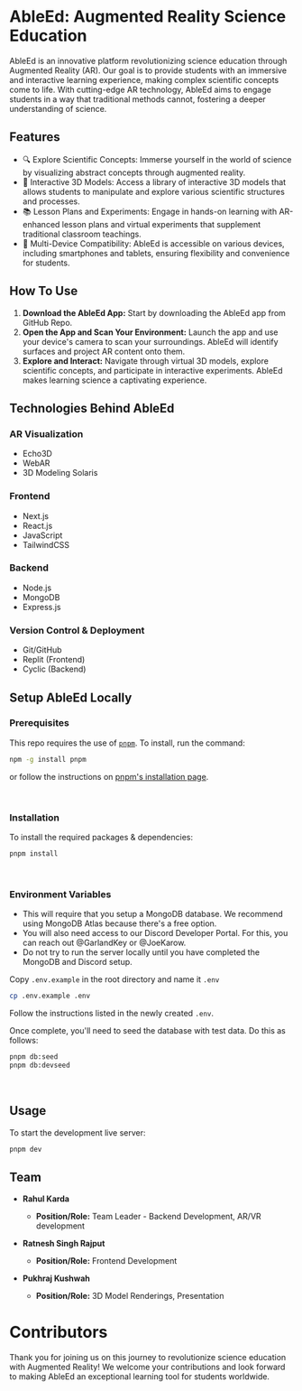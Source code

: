 # AbleEd: Augmented Reality Science Education

AbleEd is an innovative platform revolutionizing science education through Augmented Reality (AR). Our goal is to provide students with an immersive and interactive learning experience, making complex scientific concepts come to life. With cutting-edge AR technology, AbleEd aims to engage students in a way that traditional methods cannot, fostering a deeper understanding of science.

## Features

- 🔍 Explore Scientific Concepts: Immerse yourself in the world of science by visualizing abstract concepts through augmented reality.
- 🌌 Interactive 3D Models: Access a library of interactive 3D models that allows students to manipulate and explore various scientific structures and processes.
- 📚 Lesson Plans and Experiments: Engage in hands-on learning with AR-enhanced lesson plans and virtual experiments that supplement traditional classroom teachings.
- 📱 Multi-Device Compatibility: AbleEd is accessible on various devices, including smartphones and tablets, ensuring flexibility and convenience for students.

## How To Use

1. **Download the AbleEd App:** Start by downloading the AbleEd app from GitHub Repo.
2. **Open the App and Scan Your Environment:** Launch the app and use your device's camera to scan your surroundings. AbleEd will identify surfaces and project AR content onto them.
3. **Explore and Interact:** Navigate through virtual 3D models, explore scientific concepts, and participate in interactive experiments. AbleEd makes learning science a captivating experience.

## Technologies Behind AbleEd

### AR Visualization
- Echo3D
- WebAR
- 3D Modeling Solaris

### Frontend
- Next.js
- React.js
- JavaScript
- TailwindCSS

### Backend
- Node.js
- MongoDB
- Express.js

### Version Control & Deployment
- Git/GitHub
- Replit (Frontend)
- Cyclic (Backend)

## Setup AbleEd Locally

### **Prerequisites**

This repo requires the use of [`pnpm`](https://pnpm.io/). To install, run the command:

```bash
npm -g install pnpm
```

or follow the instructions on [pnpm's installation page](https://pnpm.io/installation).



<br/>

### **Installation**

To install the required packages & dependencies:

```bash
pnpm install
```

<br/>

### **Environment Variables**

- This will require that you setup a MongoDB database. We recommend using MongoDB Atlas because there's a free option.
- You will also need access to our Discord Developer Portal. For this, you can reach out @GarlandKey or @JoeKarow.
- Do not try to run the server locally until you have completed the MongoDB and Discord setup.

Copy `.env.example` in the root directory and name it `.env`

```bash
cp .env.example .env
```

Follow the instructions listed in the newly created `.env`.

Once complete, you'll need to seed the database with test data. Do this as follows:

```bash
pnpm db:seed
pnpm db:devseed
```

<br/>

## Usage

To start the development live server:

```bash
pnpm dev
```

## Team

- **Rahul Karda** 
  - **Position/Role:** Team Leader - Backend Development, AR/VR development

- **Ratnesh Singh Rajput**
  - **Position/Role:** Frontend Development

- **Pukhraj Kushwah**
  - **Position/Role:** 3D Model Renderings, Presentation

# Contributors
Thank you for joining us on this journey to revolutionize science education with Augmented Reality! We welcome your contributions and look forward to making AbleEd an exceptional learning tool for students worldwide.
